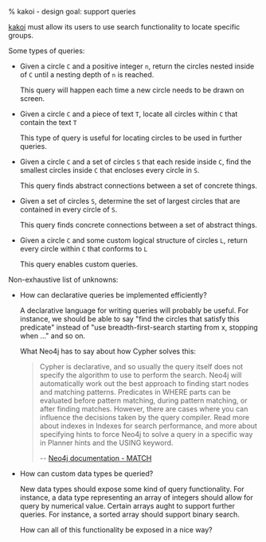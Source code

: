 % kakoi - design goal: support queries

[kakoi](kakoi.html) must allow its users to use search functionality to locate
specific groups.

Some types of queries:

- Given a circle `C` and a positive integer `n`, return the circles nested
  inside of `C` until a nesting depth of `n` is reached.
  
  This query will happen each time a new circle needs to be drawn on screen.
- Given a circle `C` and a piece of text `T`, locate all circles within `C` that
  contain the text `T`
  
  This type of query is useful for locating circles to be used in further
  queries.
- Given a circle `C` and a set of circles `S` that each reside inside `C`, find
  the smallest circles inside `C` that encloses every circle in `S`.
  
  This query finds abstract connections between a set of concrete things.
- Given a set of circles `S`, determine the set of largest circles that are
  contained in every circle of `S`.

  This query finds concrete connections between a set of abstract things.
- Given a circle `C` and some custom logical structure of circles `L`, return
  every circle within `C` that conforms to `L`
  
  This query enables custom queries.

Non-exhaustive list of unknowns:

- How can declarative queries be implemented efficiently?
  
  A declarative language for writing queries will probably be useful. For
  instance, we should be able to say "find the circles that satisfy this
  predicate" instead of "use breadth-first-search starting from x, stopping when
  ..." and so on.

  What Neo4j has to say about how Cypher solves this:

  > Cypher is declarative, and so usually the query itself does not specify the
  > algorithm to use to perform the search. Neo4j will automatically work out the
  > best approach to finding start nodes and matching patterns. Predicates in
  > WHERE parts can be evaluated before pattern matching, during pattern matching,
  > or after finding matches. However, there are cases where you can influence the
  > decisions taken by the query compiler. Read more about indexes in Indexes for
  > search performance, and more about specifying hints to force Neo4j to solve a
  > query in a specific way in Planner hints and the USING keyword.
  >
  > -- [Neo4j documentation - MATCH](https://neo4j.com/docs/cypher-manual/current/clauses/match/#match-introduction)
- How can custom data types be queried?

  New data types should expose some kind of query functionality. For instance, a
  data type representing an array of integers should allow for query by
  numerical value. Certain arrays aught to support further queries. For
  instance, a sorted array should support binary search.

  How can all of this functionality be exposed in a nice way?
